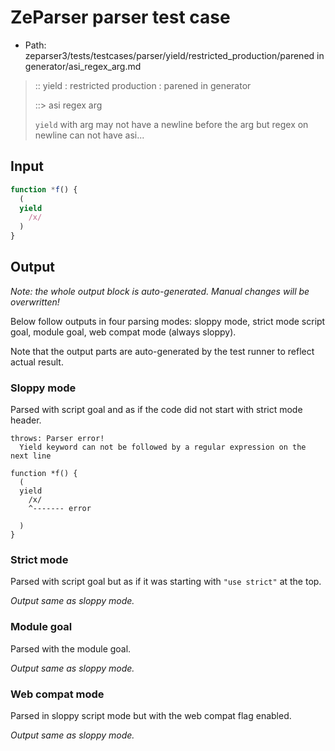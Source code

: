 # ZeParser parser test case

- Path: zeparser3/tests/testcases/parser/yield/restricted_production/parened in generator/asi_regex_arg.md

> :: yield : restricted production : parened in generator
>
> ::> asi regex arg
>
> `yield` with arg may not have a newline before the arg but regex on newline can not have asi...


## Input

`````js
function *f() {
  (
  yield
    /x/
  )
}
`````


## Output

_Note: the whole output block is auto-generated. Manual changes will be overwritten!_

Below follow outputs in four parsing modes: sloppy mode, strict mode script goal, module goal, web compat mode (always sloppy).

Note that the output parts are auto-generated by the test runner to reflect actual result.

### Sloppy mode

Parsed with script goal and as if the code did not start with strict mode header.

`````
throws: Parser error!
  Yield keyword can not be followed by a regular expression on the next line

function *f() {
  (
  yield
    /x/
    ^------- error

  )
}
`````

### Strict mode

Parsed with script goal but as if it was starting with `"use strict"` at the top.

_Output same as sloppy mode._

### Module goal

Parsed with the module goal.

_Output same as sloppy mode._

### Web compat mode

Parsed in sloppy script mode but with the web compat flag enabled.

_Output same as sloppy mode._
